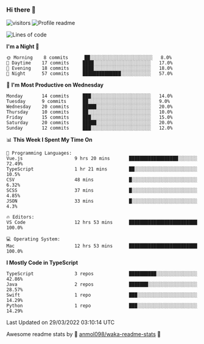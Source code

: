 ### Hi there 👋  
![visitors](https://visitor-badge.laobi.icu/badge?page_id=leverglowh) ![Profile readme](https://github.com/leverglowh/leverglowh/workflows/Profile%20readme/badge.svg?branch=master)

<!--START_SECTION:waka-->
![Lines of code](https://img.shields.io/badge/From%20Hello%20World%20I%27ve%20Written-17%20Thousand%20lines%20of%20code-blue)

**I'm a Night 🦉** 

```text
🌞 Morning    8 commits      ██░░░░░░░░░░░░░░░░░░░░░░░   8.0% 
🌆 Daytime    17 commits     ████░░░░░░░░░░░░░░░░░░░░░   17.0% 
🌃 Evening    18 commits     ████░░░░░░░░░░░░░░░░░░░░░   18.0% 
🌙 Night      57 commits     ██████████████░░░░░░░░░░░   57.0%

```
📅 **I'm Most Productive on Wednesday** 

```text
Monday       14 commits     ███░░░░░░░░░░░░░░░░░░░░░░   14.0% 
Tuesday      9 commits      ██░░░░░░░░░░░░░░░░░░░░░░░   9.0% 
Wednesday    20 commits     █████░░░░░░░░░░░░░░░░░░░░   20.0% 
Thursday     10 commits     ██░░░░░░░░░░░░░░░░░░░░░░░   10.0% 
Friday       15 commits     ███░░░░░░░░░░░░░░░░░░░░░░   15.0% 
Saturday     20 commits     █████░░░░░░░░░░░░░░░░░░░░   20.0% 
Sunday       12 commits     ███░░░░░░░░░░░░░░░░░░░░░░   12.0%

```


📊 **This Week I Spent My Time On** 

```text
💬 Programming Languages: 
Vue.js                   9 hrs 20 mins       ██████████████████░░░░░░░   72.49% 
TypeScript               1 hr 21 mins        ██░░░░░░░░░░░░░░░░░░░░░░░   10.5% 
CSV                      48 mins             █░░░░░░░░░░░░░░░░░░░░░░░░   6.32% 
SCSS                     37 mins             █░░░░░░░░░░░░░░░░░░░░░░░░   4.85% 
JSON                     33 mins             █░░░░░░░░░░░░░░░░░░░░░░░░   4.3%

🔥 Editors: 
VS Code                  12 hrs 53 mins      █████████████████████████   100.0%

💻 Operating System: 
Mac                      12 hrs 53 mins      █████████████████████████   100.0%

```

**I Mostly Code in TypeScript** 

```text
TypeScript               3 repos             ██████████░░░░░░░░░░░░░░░   42.86% 
Java                     2 repos             ███████░░░░░░░░░░░░░░░░░░   28.57% 
Swift                    1 repo              ███░░░░░░░░░░░░░░░░░░░░░░   14.29% 
Python                   1 repo              ███░░░░░░░░░░░░░░░░░░░░░░   14.29%

```



 Last Updated on 29/03/2022 03:10:14 UTC
<!--END_SECTION:waka-->


Awesome readme stats by :star2: [anmol098/waka-readme-stats](https://github.com/anmol098/waka-readme-stats) :star2:
